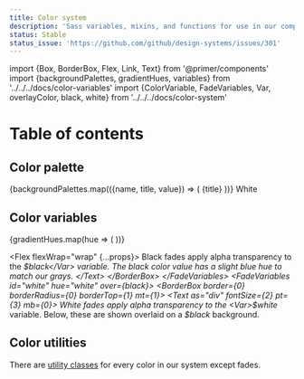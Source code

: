 ```yaml
---
title: Color system
description: 'Sass variables, mixins, and functions for use in our components.'
status: Stable
status_issue: 'https://github.com/github/design-systems/issues/301'
---
```


import {Box, BorderBox, Flex, Link, Text} from '@primer/components'
import {backgroundPalettes, gradientHues, variables} from '../../../docs/color-variables'
import {ColorVariable, FadeVariables, Var, overlayColor, black, white} from '../../../docs/color-system'

# Table of contents

## Color palette

<Flex mb={6} className="markdown-no-margin">
  {backgroundPalettes.map(({name, title, value}) => (
    <Box bg={variables[`bg-${name}`]} p={3} width={200} mr={2} mb={2} key={name}>
      <Link href={`#${name}`} underline={false} fontWeight="bold" color={overlayColor(value)}>
        {title}
      </Link>
    </Box>
  ))}
  <BorderBox bg="white" p={3} width={200} mb={2} borderRadius={0}>
    <Text fontWeight="bold" color="black">
      White
    </Text>
  </BorderBox>
</Flex>

## Color variables

<Flex flexWrap="wrap" className="gutter">
  {gradientHues.map(hue => (
    <ColorVariable id={hue} hue={hue} key={hue} />
  ))}
</Flex>

<Flex flexWrap="wrap" {...props}>
  <FadeVariables id="black" hue="black" bg="black" color="white">
    <BorderBox border={0} borderRadius={0} borderTop={1} borderColor="gray.5" mt={1}>
      <Text as="div" fontSize={2} pt={3} mb={0}>
        Black fades apply alpha transparency to the <Var>$black</Var> variable. The black color value has a slight
        blue hue to match our grays.
      </Text>
    </BorderBox>
  </FadeVariables>
  <FadeVariables id="white" hue="white" over={black}>
    <BorderBox border={0} borderRadius={0} borderTop={1} mt={1}>
      <Text as="div" fontSize={2} pt={3} mb={0}>
        White fades apply alpha transparency to the <Var>$white</Var> variable.
        Below, these are shown overlaid on a <Var>$black</Var> background.
      </Text>
    </BorderBox>
  </FadeVariables>
</Flex>

## Color utilities

There are [utility classes](/css/utilities/colors) for every color in our system except fades.
